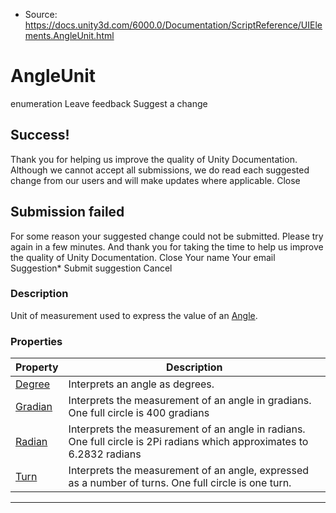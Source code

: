 * Source: https://docs.unity3d.com/6000.0/Documentation/ScriptReference/UIElements.AngleUnit.html

# AngleUnit
enumeration
Leave feedback
Suggest a change
## Success!
Thank you for helping us improve the quality of Unity Documentation. Although we cannot accept all submissions, we do read each suggested change from our users and will make updates where applicable.
Close
## Submission failed
For some reason your suggested change could not be submitted. Please <a>try again</a> in a few minutes. And thank you for taking the time to help us improve the quality of Unity Documentation.
Close
Your name Your email Suggestion* Submit suggestion
Cancel
### Description
Unit of measurement used to express the value of an [Angle](https://docs.unity3d.com/6000.0/Documentation/ScriptReference/UIElements.Angle.html). 
### Properties
Property | Description  
---|---  
[Degree](https://docs.unity3d.com/6000.0/Documentation/ScriptReference/UIElements.AngleUnit.Degree.html) |  Interprets an angle as degrees.   
[Gradian](https://docs.unity3d.com/6000.0/Documentation/ScriptReference/UIElements.AngleUnit.Gradian.html) |  Interprets the measurement of an angle in gradians. One full circle is 400 gradians   
[Radian](https://docs.unity3d.com/6000.0/Documentation/ScriptReference/UIElements.AngleUnit.Radian.html) |  Interprets the measurement of an angle in radians. One full circle is 2Pi radians which approximates to 6.2832 radians   
[Turn](https://docs.unity3d.com/6000.0/Documentation/ScriptReference/UIElements.AngleUnit.Turn.html) |  Interprets the measurement of an angle, expressed as a number of turns. One full circle is one turn.   
* * *
